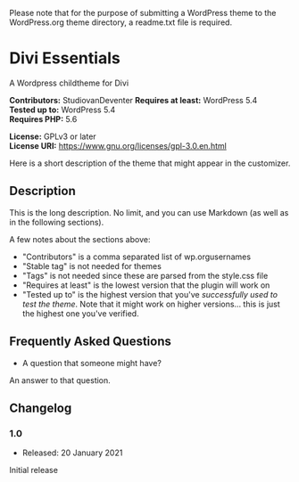 Please note that for the purpose of submitting a WordPress theme to the WordPress.org theme directory,
a readme.txt file is required.

# Divi Essentials
A Wordpress childtheme for Divi

**Contributors:** StudiovanDeventer 
**Requires at least:** WordPress 5.4  
**Tested up to:** WordPress 5.4  
**Requires PHP:** 5.6

**License:** GPLv3 or later  
**License URI:** https://www.gnu.org/licenses/gpl-3.0.en.html

Here is a short description of the theme that might appear in the customizer.

## Description

This is the long description. No limit, and you can use Markdown (as well as in the following sections).
 
A few notes about the sections above:
 
*   "Contributors" is a comma separated list of wp.orgusernames
*   "Stable tag" is not needed for themes
*   "Tags" is not needed since these are parsed from the style.css file
*   "Requires at least" is the lowest version that the plugin will work on
*   "Tested up to" is the highest version that you've *successfully used to test the theme*. Note that it might work on
higher versions... this is just the highest one you've verified.

## Frequently Asked Questions

* A question that someone might have?
 
An answer to that question.

## Changelog

### 1.0
* Released: 20 January 2021

Initial release
